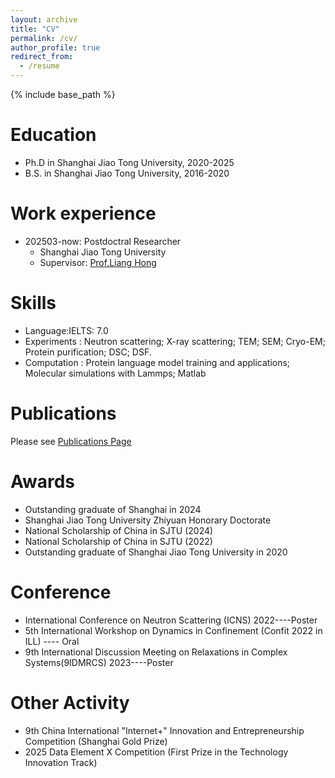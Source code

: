 ```yaml
---
layout: archive
title: "CV"
permalink: /cv/
author_profile: true
redirect_from:
  - /resume
---
```


{% include base_path %}

Education
======
* Ph.D in Shanghai Jiao Tong University, 2020-2025
* B.S. in Shanghai Jiao Tong University, 2016-2020

Work experience
======
* 202503-now: Postdoctral Researcher
  * Shanghai Jiao Tong University
  * Supervisor: [Prof.Liang Hong](https://ins.sjtu.edu.cn/people/lhong/)
  
Skills
======
* Language:IELTS: 7.0
* Experiments :
  Neutron scattering; X-ray scattering; TEM; SEM; Cryo-EM; Protein purification; DSC; DSF.
* Computation :
  Protein language model training and applications; Molecular simulations with Lammps; Matlab

Publications
======
Please see [Publications Page](https://github.com/phy-yuanxi/phy-yuanxi.github.io/publications)


Awards
======
* Outstanding graduate of Shanghai in 2024
* Shanghai Jiao Tong University Zhiyuan Honorary Doctorate
* National Scholarship of China in SJTU (2024)
* National Scholarship of China in SJTU (2022)
* Outstanding graduate of Shanghai Jiao Tong University in 2020
  
Conference
======
*	International Conference on Neutron Scattering (ICNS) 2022----Poster 
*	5th International Workshop on Dynamics in Confinement (Confit 2022 in ILL) ---- Oral 
*	9th International Discussion Meeting on Relaxations in Complex Systems(9IDMRCS) 2023----Poster

Other Activity
======
* 9th China International "Internet+" Innovation and Entrepreneurship Competition (Shanghai Gold Prize)
* 2025 Data Element X Competition (First Prize in the Technology Innovation Track)

